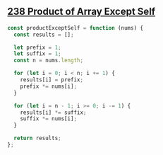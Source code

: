 ## [238 Product of Array Except Self](https://leetcode.com/problems/product-of-array-except-self/description/)

<!-- notecardId: 1740067078960 -->

```js
const productExceptSelf = function (nums) {
  const results = [];

  let prefix = 1;
  let suffix = 1;
  const n = nums.length;

  for (let i = 0; i < n; i += 1) {
    results[i] = prefix;
    prefix *= nums[i];
  }

  for (let i = n - 1; i >= 0; i -= 1) {
    results[i] *= suffix;
    suffix *= nums[i];
  }

  return results;
};
```
